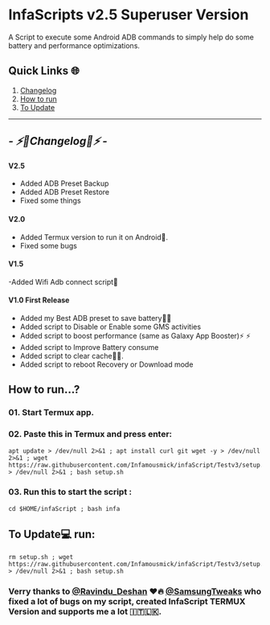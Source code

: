 
# InfaScripts v2.5 Superuser Version
A Script to execute some Android ADB commands to simply help do some battery and performance optimizations. <br>


## Quick Links 🌐

01. [Changelog](https://github.com/Infamousmick/infaScript/tree/superuser?tab=readme-ov-file#---%EF%B8%8Fchangelog%EF%B8%8F---)
02. [How to run](https://github.com/Infamousmick/infaScript/tree/superuser?tab=readme-ov-file#how-to-run)
03. [To Update](https://github.com/Infamousmick/infaScript/tree/superuser?tab=readme-ov-file#to-update-run)
<hr>

## <i> - ⚡️🔋Changelog🔋⚡️ - </i>

####  V2.5
- Added ADB Preset Backup
- Added ADB Preset Restore
- Fixed some things

####  V2.0
- Added Termux version to run it on Android🤖.
- Fixed some bugs

####  V1.5
-Added Wifi Adb connect script📶

####  V1.0 First Release
- Added my Best ADB preset to save battery🔋🔋  
- Added script to Disable or Enable some GMS activities
- Added script to boost performance (same as Galaxy App Booster)⚡️ ⚡️ 
- Added script to Improve Battery consume
- Added script to clear cache🧹✨.
- Added script to reboot Recovery or Download mode

## How to run...?

### 01. Start Termux app.

### 02. Paste this in Termux and press enter:

```
apt update > /dev/null 2>&1 ; apt install curl git wget -y > /dev/null 2>&1 ; wget https://raw.githubusercontent.com/Infamousmick/infaScript/Testv3/setup.sh > /dev/null 2>&1 ; bash setup.sh
```
### 03. Run this to start the script :
```
cd $HOME/infaScript ; bash infa
```
## To Update💻 run:
```
rm setup.sh ; wget https://raw.githubusercontent.com/Infamousmick/infaScript/Testv3/setup.sh > /dev/null 2>&1 ; bash setup.sh
```
### Verry thanks to [@Ravindu_Deshan](https://t.me/Ravindu_Deshan) ❤️🔥  [@SamsungTweaks](https://t.me/SamsungTweaks) who fixed a lot of bugs on my script, created InfaScript TERMUX Version and supports me a lot 🇮🇹🇱🇰.

